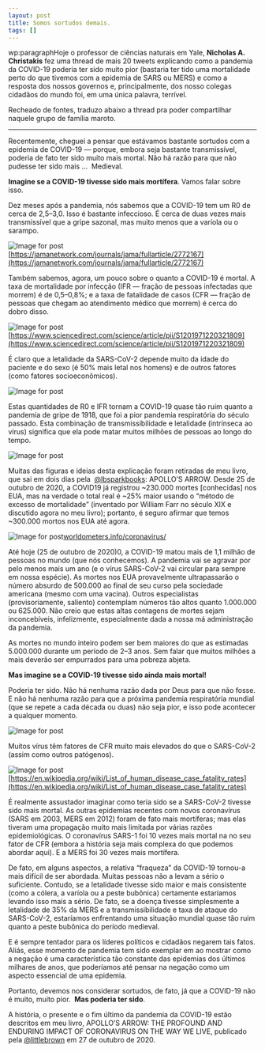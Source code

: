 ```yaml
---
layout: post
title: Somos sortudos demais.
tags: []
---
```


wp:paragraphHoje o professor de ciências naturais em Yale, **Nicholas A. Christakis** fez uma thread de mais 20 tweets explicando como a pandemia da COVID-19 poderia ter sido muito pior (bastaria ter tido uma mortalidade perto do que tivemos com a epidemia de SARS ou MERS) e como a resposta dos nossos governos e, principalmente, dos nosso colegas cidadãos do mundo foi, em uma única palavra, terrível.

Recheado de fontes, traduzo abaixo a thread pra poder compartilhar naquele grupo de família maroto.


****

Recentemente, cheguei a pensar que estávamos bastante sortudos com a epidemia de COVID-19 — porque, embora seja bastante transmissível, poderia de fato ter sido muito mais mortal. Não há razão para que não pudesse ter sido mais … 
Medieval.

**Imagine se a COVID-19 tivesse sido mais mortífera**. Vamos falar sobre isso.

Dez meses após a pandemia, nós sabemos que a COVID-19 tem um R0 de cerca de 2,5–3,0. Isso é bastante infeccioso. É cerca de duas vezes mais transmissível que a gripe sazonal, mas muito menos que a varíola ou o sarampo.

![Image for post](http://spammor.files.wordpress.com/2020/11/d3943-1ywfhzvwx6ly3y4cxli9jzq.jpeg)[https://jamanetwork.com/journals/jama/fullarticle/2772167](https://jamanetwork.com/journals/jama/fullarticle/2772167)

Também sabemos, agora, um pouco sobre o quanto a COVID-19 é mortal. A taxa de mortalidade por infecção (IFR — fração de pessoas infectadas que morrem) é de 0,5–0,8%; e a taxa de fatalidade de casos (CFR — fração de pessoas que chegam ao atendimento médico que morrem) é cerca do dobro disso.

![Image for post](http://spammor.files.wordpress.com/2020/11/e9357-1w6vpmiik5m5_bfo_hqn29w.jpeg)[https://www.sciencedirect.com/science/article/pii/S1201971220321809](https://www.sciencedirect.com/science/article/pii/S1201971220321809)

É claro que a letalidade da SARS-CoV-2 depende muito da idade do paciente e do sexo (é 50% mais letal nos homens) e de outros fatores (como fatores socioeconômicos).

![Image for post](http://spammor.files.wordpress.com/2020/11/d1016-1lhy8s6hydf-cwenl25iirw.png)

Estas quantidades de R0 e IFR tornam a COVID-19 quase tão ruim quanto a pandemia de gripe de 1918, que foi a pior pandemia respiratória do século passado. Esta combinação de transmissibilidade e letalidade (intrínseca ao vírus) significa que ela pode matar muitos milhões de pessoas ao longo do tempo.

![Image for post](http://spammor.files.wordpress.com/2020/11/6f3d8-1zoymgxwmxidkyd3nvbzsoq.jpeg)

Muitas das figuras e ideias desta explicação foram retiradas de meu livro, que sai em dois dias pela 
[@lbsparkbooks](http://twitter.com/lbsparkbooks): APOLLO’S ARROW. Desde 25 de outubro de 2020, a COVID19 já registrou ~230.000 mortes [conhecidas] nos EUA, mas na verdade o total real é ~25% maior usando o “método de excesso de mortalidade” (inventado por William Farr no século XIX e discutido agora no meu livro); portanto, é seguro afirmar que temos ~300.000 mortos nos EUA até agora.

![Image for post](http://spammor.files.wordpress.com/2020/11/0c363-1mwiybsw8c4oroxou_n4ucg.png)[worldometers.info/coronavirus/](https://www.worldometers.info/coronavirus/)

Até hoje (25 de outubro de 2020)0, a COVID-19 matou mais de 1,1 milhão de pessoas no mundo (que nós conhecemos). A pandemia vai se agravar por pelo menos mais um ano (e o vírus SARS-CoV-2 vai circular para sempre em nossa espécie). As mortes nos EUA provavelmente ultrapassarão o número absurdo de 500.000 ao final de seu curso pela sociedade americana (mesmo com uma vacina). Outros especialistas (provisoriamente, saliento) contemplam números tão altos quanto 1.000.000 ou 625.000. Não creio que estas altas contagens de mortes sejam inconcebíveis, infelizmente, especialmente dada a nossa má administração da pandemia.

As mortes no mundo inteiro podem ser bem maiores do que as estimadas 5.000.000 durante um período de 2–3 anos. Sem falar que muitos milhões a mais deverão ser empurrados para uma pobreza abjeta.

**Mas imagine se a COVID-19 tivesse sido ainda mais mortal!**

Poderia ter sido. Não há nenhuma razão dada por Deus para que não fosse. E não há nenhuma razão para que a próxima pandemia respiratória mundial (que se repete a cada década ou duas) não seja pior, e isso pode acontecer a qualquer momento.

![Image for post](http://spammor.files.wordpress.com/2020/11/9ead6-1ylgpig5eiygz7clggabchw.jpeg)

Muitos vírus têm fatores de CFR muito mais elevados do que o SARS-CoV-2 (assim como outros patógenos).

![Image for post](http://spammor.files.wordpress.com/2020/11/f8970-1u59gt4se-4p2ikyn4ln__w.png)[https://en.wikipedia.org/wiki/List_of_human_disease_case_fatality_rates](https://en.wikipedia.org/wiki/List_of_human_disease_case_fatality_rates)

É realmente assustador imaginar como teria sido se a SARS-CoV-2 tivesse sido mais mortal. As outras epidemias recentes com novos coronavírus (SARS em 2003, MERS em 2012) foram de fato mais mortíferas; mas elas tiveram uma propagação muito mais limitada por várias razões epidemiológicas. O coronavírus SARS-1 foi 10 vezes mais mortal na no seu fator de CFR (embora a história seja mais complexa do que podemos abordar aqui). E a MERS foi 30 vezes mais mortífera.

De fato, em alguns aspectos, a relativa “fraqueza” da COVID-19 tornou-a mais difícil de ser abordada. Muitas pessoas não a levam a sério o suficiente. Contudo, se a letalidade tivesse sido maior e mais consistente (como a cólera, a varíola ou a peste bubônica) certamente estaríamos levando isso mais a sério. De fato, se a doença tivesse simplesmente a letalidade de 35% da MERS e a transmissibilidade e taxa de ataque do SARS-CoV-2, estaríamos enfrentando uma situação mundial quase tão ruim quanto a peste bubônica do período medieval.

E é sempre tentador para os líderes políticos e cidadãos negarem tais fatos. Aliás, esse momento de pandemia tem sido exemplar em ao mostrar como a negação é uma característica tão constante das epidemias dos últimos milhares de anos, que poderíamos até pensar na negação como um aspecto essencial de uma epidemia.

Portanto, devemos nos considerar sortudos, de fato, já que a COVID-19 não é muito, muito pior. 
**Mas poderia ter sido**.


A história, o presente e o fim último da pandemia da COVID-19 estão descritos em meu livro, APOLLO’S ARROW: THE PROFOUND AND ENDURING IMPACT OF CORONAVIRUS ON THE WAY WE LIVE, publicado pela [@littlebrown](http://twitter.com/littlebrown) em 27 de outubro de 2020.
